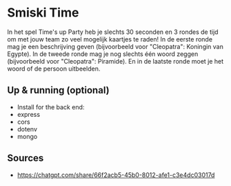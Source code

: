# Smiski Time

In het spel Time's up Party heb je slechts 30 seconden en 3 rondes de tijd om met jouw team zo veel mogelijk kaartjes te raden! In de eerste ronde mag je een beschrijving geven (bijvoorbeeld voor "Cleopatra": Koningin van Egypte). In de tweede ronde mag je nog slechts één woord zeggen (bijvoorbeeld voor "Cleopatra": Piramide). En in de laatste ronde moet je het woord of de persoon uitbeelden.


## Up & running (optional)

- Install for the back end:
 - express
 - cors
 - dotenv
 - mongo


## Sources 

- https://chatgpt.com/share/66f2acb5-45b0-8012-afe1-c3e4dc03017d


